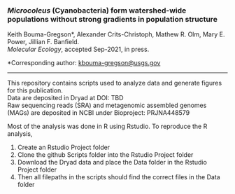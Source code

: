 ### <i>Microcoleus</i> (Cyanobacteria) form watershed-wide populations without strong gradients in population structure
Keith Bouma-Gregson*, Alexander Crits-Christoph, Mathew R. Olm, Mary E. Power, Jillian F. Banfield.  
<i>Molecular Ecology</i>, accepted Sep-2021, in press.

*Corresponding author: kbouma-gregson@usgs.gov
________________________________________________________________________________________________

This repository contains scripts used to analyze data and generate figures for this publication.  
Data are deposited in Dryad at DOI: TBD  
Raw sequencing reads (SRA) and metagenomic assembled genomes (MAGs) are deposited in NCBI under Bioproject: PRJNA448579  

Most of the analysis was done in R using Rstudio. To reproduce the R analysis, 
1) Create an Rstudio Project folder
2) Clone the github Scripts folder into the Rstudio Project folder
3) Download the Dryad data and place the Data folder in the Rstudio Project folder
4) Then all filepaths in the scripts should find the correct files in the Data folder
